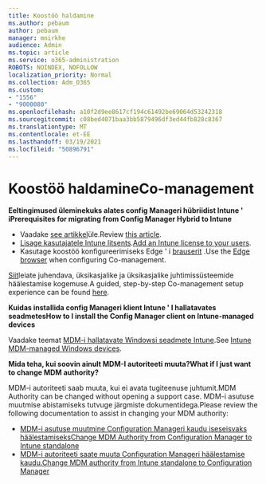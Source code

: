 ```yaml
---
title: Koostöö haldamine
ms.author: pebaum
author: pebaum
manager: mnirkhe
audience: Admin
ms.topic: article
ms.service: o365-administration
ROBOTS: NOINDEX, NOFOLLOW
localization_priority: Normal
ms.collection: Adm_O365
ms.custom:
- "1556"
- "9000080"
ms.openlocfilehash: a10f2d9ee8617cf194c61492be69064d53242318
ms.sourcegitcommit: c08bed4071baa3bb5879496df3ed44fb828c8367
ms.translationtype: MT
ms.contentlocale: et-EE
ms.lasthandoff: 03/19/2021
ms.locfileid: "50896791"
---
```

# <a name="co-management"></a><span data-ttu-id="e5eaa-102">Koostöö haldamine</span><span class="sxs-lookup"><span data-stu-id="e5eaa-102">Co-management</span></span>

<span data-ttu-id="e5eaa-103">**Eeltingimused üleminekuks alates config Manageri hübriidist Intune ' i**</span><span class="sxs-lookup"><span data-stu-id="e5eaa-103">**Prerequisites for migrating from Config Manager Hybrid to Intune**</span></span>

- <span data-ttu-id="e5eaa-104">Vaadake [see artikkel](https://docs.microsoft.com/mem/configmgr/mdm/understand/what-happened-to-hybrid)üle.</span><span class="sxs-lookup"><span data-stu-id="e5eaa-104">Review [this article](https://docs.microsoft.com/mem/configmgr/mdm/understand/what-happened-to-hybrid).</span></span>
- <span data-ttu-id="e5eaa-105">[Lisage kasutajatele Intune litsents](https://docs.microsoft.com/mem/intune/fundamentals/licenses-assign).</span><span class="sxs-lookup"><span data-stu-id="e5eaa-105">[Add an Intune license to your users](https://docs.microsoft.com/mem/intune/fundamentals/licenses-assign).</span></span>
- <span data-ttu-id="e5eaa-106">Kasutage koostöö konfigureerimiseks Edge ' i [brauserit](https://www.microsoft.com/edge) .</span><span class="sxs-lookup"><span data-stu-id="e5eaa-106">Use the [Edge browser](https://www.microsoft.com/edge) when configuring Co-management.</span></span>

<span data-ttu-id="e5eaa-107">[Siit](https://admin.microsoft.com/AdminPortal/Home?#/modernonboarding/comanagesetupguide)leiate juhendava, üksikasjalike ja üksikasjalike juhtimissüsteemide häälestamise kogemuse.</span><span class="sxs-lookup"><span data-stu-id="e5eaa-107">A guided, step-by-step Co-management setup experience can be found [here](https://admin.microsoft.com/AdminPortal/Home?#/modernonboarding/comanagesetupguide).</span></span>

<span data-ttu-id="e5eaa-108">**Kuidas installida config Manageri klient Intune ' I hallatavates seadmetes**</span><span class="sxs-lookup"><span data-stu-id="e5eaa-108">**How to I install the Config Manager client on Intune-managed devices**</span></span>

<span data-ttu-id="e5eaa-109">Vaadake teemat [MDM-i hallatavate Windowsi seadmete Intune](https://docs.microsoft.com/mem/configmgr/core/clients/deploy/deploy-clients-to-windows-computers#bkmk_mdm).</span><span class="sxs-lookup"><span data-stu-id="e5eaa-109">See [Intune MDM-managed Windows devices](https://docs.microsoft.com/mem/configmgr/core/clients/deploy/deploy-clients-to-windows-computers#bkmk_mdm).</span></span>

<span data-ttu-id="e5eaa-110">**Mida teha, kui soovin ainult MDM-I autoriteeti muuta?**</span><span class="sxs-lookup"><span data-stu-id="e5eaa-110">**What if I just want to change MDM authority?**</span></span>

<span data-ttu-id="e5eaa-111">MDM-i autoriteeti saab muuta, kui ei avata tugiteenuse juhtumit.</span><span class="sxs-lookup"><span data-stu-id="e5eaa-111">MDM Authority can be changed without opening a support case.</span></span> <span data-ttu-id="e5eaa-112">MDM-i asutuse muutmise abistamiseks tutvuge järgmiste dokumentidega.</span><span class="sxs-lookup"><span data-stu-id="e5eaa-112">Please review the following documentation to assist in changing your MDM authority:</span></span>

- [<span data-ttu-id="e5eaa-113">MDM-i asutuse muutmine Configuration Manageri kaudu iseseisvaks häälestamiseks</span><span class="sxs-lookup"><span data-stu-id="e5eaa-113">Change MDM Authority from Configuration Manager to Intune standalone</span></span>](https://docs.microsoft.com/mem/configmgr/mdm/understand/what-happened-to-hybrid)
- [<span data-ttu-id="e5eaa-114">MDM-i autoriteeti saate muuta Configuration Manageri häälestamise kaudu.</span><span class="sxs-lookup"><span data-stu-id="e5eaa-114">Change MDM authority from Intune standalone to Configuration Manager</span></span>](https://docs.microsoft.com/mem/configmgr/mdm/understand/what-happened-to-hybrid)
